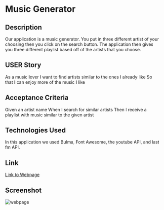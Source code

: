 # Music Generator

## Description
Our application is a music generator. You put in three different artist of your choosing then you click on the search button. The application then gives you three different playlist based off of the artists that you choose.

## USER Story
As a music lover
I want to find artists similar to the ones I already like
So that I can enjoy more of the music I like


## Acceptance Criteria
Given an artist name
When I search for similar artists
Then I receive a playlist with music similar to the given artist

## Technologies Used
In this application we used Bulma, Font Awesome, the youtube API, and last fm API.

## Link

[Link to Webpage](https://rubbokate.github.io/Music-Generator/)

## Screenshot

![webpage](src/)
